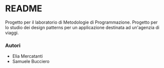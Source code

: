 # README #

Progetto per il laboratorio di Metodologie di Programmazione.
Progetto per lo studio dei design patterns per un applicazione destinata ad un'agenzia di viaggi.

### Autori ###

* Elia Mercatanti
* Samuele Bucciero